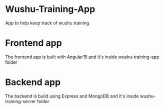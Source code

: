 # Wushu-Training-App

App to help keep track of wushu training

# Frontend app

The frontend app is built with Angular15 and it's inside wushu-training-app folder

# Backend app

The backend is build using Express and MongoDB and it's inside wushu-training-server folder
